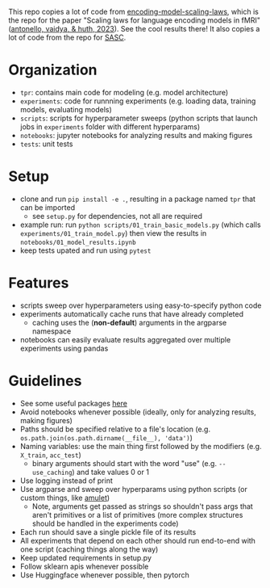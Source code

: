 This repo copies a lot of code from [encoding-model-scaling-laws](https://github.com/HuthLab/encoding-model-scaling-laws/tree/main), which is the repo for the paper "Scaling laws for language encoding models in fMRI" ([antonello, vaidya, & huth, 2023](https://github.com/HuthLab/encoding-model-scaling-laws/tree/main?tab=readme-ov-file)). See the cool results there! It also copies a lot of code from the repo for [SASC](https://github.com/microsoft/automated-explanations/tree/main).


 
# Organization
- `tpr`: contains main code for modeling (e.g. model architecture)
- `experiments`: code for runnning experiments (e.g. loading data, training models, evaluating models)
- `scripts`: scripts for hyperparameter sweeps (python scripts that launch jobs in `experiments` folder with different hyperparams)
- `notebooks`: jupyter notebooks for analyzing results and making figures
- `tests`: unit tests

# Setup
- clone and run `pip install -e .`, resulting in a package named `tpr` that can be imported
    - see `setup.py` for dependencies, not all are required
- example run: run `python scripts/01_train_basic_models.py` (which calls `experiments/01_train_model.py`) then view the results in `notebooks/01_model_results.ipynb`
- keep tests upated and run using `pytest`

# Features
- scripts sweep over hyperparameters using easy-to-specify python code
- experiments automatically cache runs that have already completed
    - caching uses the (**non-default**) arguments in the argparse namespace
- notebooks can easily evaluate results aggregated over multiple experiments using pandas

# Guidelines
- See some useful packages [here](https://csinva.io/blog/misc/ml_coding_tips)
- Avoid notebooks whenever possible (ideally, only for analyzing results, making figures)
- Paths should be specified relative to a file's location (e.g. `os.path.join(os.path.dirname(__file__), 'data')`)
- Naming variables: use the main thing first followed by the modifiers (e.g. `X_train`, `acc_test`)
    - binary arguments should start with the word "use" (e.g. `--use_caching`) and take values 0 or 1
- Use logging instead of print
- Use argparse and sweep over hyperparams using python scripts (or custom things, like [amulet](https://amulet-docs.azurewebsites.net/main/index.html))
    - Note, arguments get passed as strings so shouldn't pass args that aren't primitives or a list of primitives (more complex structures should be handled in the experiments code)
- Each run should save a single pickle file of its results
- All experiments that depend on each other should run end-to-end with one script (caching things along the way)
- Keep updated requirements in setup.py
- Follow sklearn apis whenever possible
- Use Huggingface whenever possible, then pytorch
